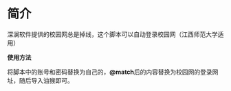 # 简介
深澜软件提供的校园网总是掉线，这个脚本可以自动登录校园网（江西师范大学适用）

**使用方法**

将脚本中的账号和密码替换为自己的，**@match**后的内容替换为校园网的登录网址，随后导入油猴即可。

